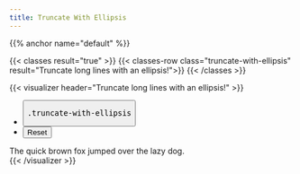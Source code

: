 ```yaml
---
title: Truncate With Ellipsis
---
```

{{% anchor name="default" %}}

{{< classes result="true" >}}
{{< classes-row class="truncate-with-ellipsis" result="Truncate long lines with an ellipsis!">}}
{{< /classes >}}

{{< visualizer header="Truncate long lines with an ellipsis!" >}}
<div class="actions block">
  <ul class="list">
    <li>
      <button class="button" data-example-elements="truncate-with-ellipsis">
        <pre>.truncate-with-ellipsis</pre>
      </button>
    </li>
    <li>
      <button class="button button--salmon text--white" data-reset="true">
        Reset
      </button>
    </li>
  </ul>
</div>
<div class="results rounded-2 block background--dark p-3" data-default-class="block-container flex--center-content">
  <div class="block block-9 h-100 card transition">
    <span class="text--size-md">The quick brown fox jumped over the lazy dog.</span>
  </div>
</div>
{{< /visualizer >}}